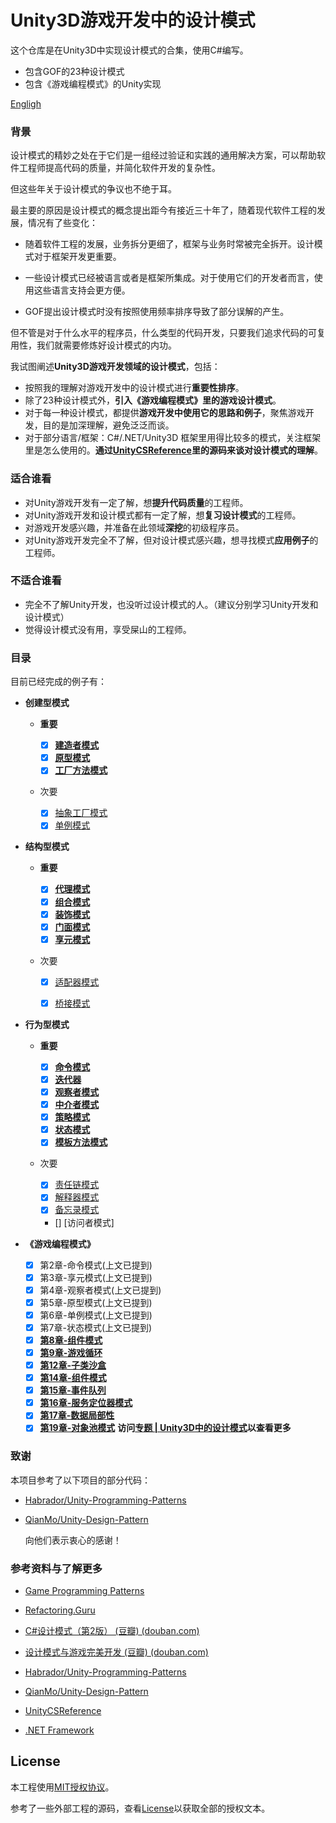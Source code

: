# Unity3D游戏开发中的设计模式



这个仓库是在Unity3D中实现设计模式的合集，使用C#编写。

- 包含GOF的23种设计模式
- 包含《游戏编程模式》的Unity实现

[Engligh](README-EN.md)



### 背景

设计模式的精妙之处在于它们是一组经过验证和实践的通用解决方案，可以帮助软件工程师提高代码的质量，并简化软件开发的复杂性。

但这些年关于设计模式的争议也不绝于耳。

最主要的原因是设计模式的概念提出距今有接近三十年了，随着现代软件工程的发展，情况有了些变化：

- 随着软件工程的发展，业务拆分更细了，框架与业务时常被完全拆开。设计模式对于框架开发更重要。

- 一些设计模式已经被语言或者是框架所集成。对于使用它们的开发者而言，使用这些语言支持会更方便。

- GOF提出设计模式时没有按照使用频率排序导致了部分误解的产生。

但不管是对于什么水平的程序员，什么类型的代码开发，只要我们追求代码的可复用性，我们就需要修炼好设计模式的内功。


我试图阐述**Unity3D游戏开发领域的设计模式**，包括：
- 按照我的理解对游戏开发中的设计模式进行**重要性排序**。
- 除了23种设计模式外，**引入《游戏编程模式》里的游戏设计模式**。
- 对于每一种设计模式，都提供**游戏开发中使用它的思路和例子**，聚焦游戏开发，目的是加深理解，避免泛泛而谈。
- 对于部分语言/框架：C#/.NET/Unity3D 框架里用得比较多的模式，关注框架里是怎么使用的。**通过[UnityCSReference](https://github.com/Unity-Technologies/UnityCsReference)里的源码来谈对设计模式的理解**。


### 适合谁看

- 对Unity游戏开发有一定了解，想**提升代码质量**的工程师。
- 对Unity游戏开发和设计模式都有一定了解，想**复习设计模式**的工程师。
- 对游戏开发感兴趣，并准备在此领域**深挖**的初级程序员。
- 对Unity游戏开发完全不了解，但对设计模式感兴趣，想寻找模式**应用例子**的工程师。

### 不适合谁看

- 完全不了解Unity开发，也没听过设计模式的人。（建议分别学习Unity开发和设计模式）
- 觉得设计模式没有用，享受屎山的工程师。


### 目录

目前已经完成的例子有：

- **创建型模式**

  - **重要**

    - [x] **[建造者模式](./Assets/CreationalPatterns/BuilderPattern/README.md)**
    - [x] **[原型模式](./Assets/CreationalPatterns/Prototype/README.md)**
    - [x] **[工厂方法模式](./Assets/CreationalPatterns/FactoryMethod/README.md)**

  - 次要

    - [x] [抽象工厂模式](./Assets/CreationalPatterns/AbstractFactory/README.md)
    - [x] [单例模式](./Assets/CreationalPatterns/Singleton/README.md)

- **结构型模式**

  - **重要**

    - [x] **[代理模式](./Assets/StructuralPattern/Proxy/README.md)**
    - [x] **[组合模式](./Assets/StructuralPattern/CompositePattern/README.md)**
    - [x] **[装饰模式](./Assets/StructuralPattern/DecoratorPattern/README.md)**
    - [x] **[门面模式](./Assets/StructuralPattern/FacadePattern/README.md)**
    - [x] **[享元模式](./Assets/StructuralPattern/Flyweight/README.md)**
    
  - 次要
    - [x] [适配器模式](./Assets/StructuralPattern/AdapterPattern/README.md)
    - [x] [桥接模式](./Assets/StructuralPattern/BridgePattern/README.md)



- **行为型模式**

  - **重要**
    - [x] **[命令模式](./Assets/GameProgrammingPatterns/2.Command/README.md)**
    - [x] **[迭代器](./Assets/BehavioralPattern/Iterator/README.md)**
    - [x] **[观察者模式](./Assets/BehavioralPattern/Observer/README.md)**
    - [x] **[中介者模式](./Assets/BehavioralPattern/Mediator/README.md)**
    - [x] **[策略模式](./Assets/BehavioralPattern/Strategy/README.md)**
    - [x] **[状态模式](./Assets/GameProgrammingPatterns/7.State/README.md)**
    - [x] **[模板方法模式](./Assets/BehavioralPattern/TemplateMethod/README.md)**
    
  - 次要

    - [x] [责任链模式](./Assets/BehavioralPattern/ChainOfResponsibility/README.md)
    - [x] [解释器模式](./Assets/BehavioralPattern/Interpreter/README.md)
    - [x] [备忘录模式](./Assets/BehavioralPattern/Memento/README.md)
    - [] [访问者模式]

- **《游戏编程模式》**
  - [x] 第2章-命令模式(上文已提到)
  - [x] 第3章-享元模式(上文已提到)
  - [x] 第4章-观察者模式(上文已提到)
  - [x] 第5章-原型模式(上文已提到)
  - [x] 第6章-单例模式(上文已提到)
  - [x] 第7章-状态模式(上文已提到)
  - [x] **[第8章-组件模式](./Assets/GameProgrammingPatterns/8.DoubleBuffer/README.md)**
  - [x] **[第9章-游戏循环](./Assets/GameProgrammingPatterns/9.GameLoop/README.md)**
  - [x] **[第12章-子类沙盒](./Assets/GameProgrammingPatterns/12.SubclassSandbox/README.md)**
  - [x] **[第14章-组件模式](./Assets/GameProgrammingPatterns/14.Component/Readme.md)**
  - [x] **[第15章-事件队列](./Assets/GameProgrammingPatterns/15.EventQueue/README.md)**
  - [x] **[第16章-服务定位器模式](./Assets/GameProgrammingPatterns/16.ServiceLocator/README.md)**
  - [x] **[第17章-数据局部性](./Assets/GameProgrammingPatterns/17.DataLocality/README.md)**
  - [x] **[第19章-对象池模式](./Assets/GameProgrammingPatterns/19.ObjectPool/README.md)**
**访问[专题 | Unity3D中的设计模式](https://www.wenqu.site/Unity-Design-Pattern.html)以查看更多**

### 致谢

本项目参考了以下项目的部分代码：
- [Habrador/Unity-Programming-Patterns](https://github.com/Habrador/Unity-Programming-Patterns)

- [QianMo/Unity-Design-Pattern](https://github.com/QianMo/Unity-Design-Pattern)

  向他们表示衷心的感谢！

  

### 参考资料与了解更多

- [Game Programming Patterns](http://gameprogrammingpatterns.com/)

- [Refactoring.Guru](https://refactoringguru.cn/)

- [C#设计模式（第2版） (豆瓣) (douban.com)](https://book.douban.com/subject/30131470/)

- [设计模式与游戏完美开发 (豆瓣) (douban.com)](https://book.douban.com/subject/26952185/)

- [Habrador/Unity-Programming-Patterns](https://github.com/Habrador/Unity-Programming-Patterns)

- [QianMo/Unity-Design-Pattern](https://github.com/QianMo/Unity-Design-Pattern)

- [UnityCSReference](https://github.com/Unity-Technologies/UnityCsReference)

- [.NET Framework](https://referencesource.microsoft.com/)

## License

本工程使用[MIT授权协议](https://opensource.org/licenses/MIT)。

参考了一些外部工程的源码，查看[License](./LICENSE)以获取全部的授权文本。